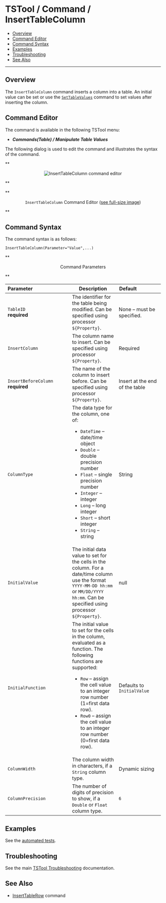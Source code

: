 # TSTool / Command / InsertTableColumn #

*   [Overview](#overview)
*   [Command Editor](#command-editor)
*   [Command Syntax](#command-syntax)
*   [Examples](#examples)
*   [Troubleshooting](#troubleshooting)
*   [See Also](#see-also)

-------------------------

## Overview ##

The `InsertTableColumn` command inserts a column into a table.  An initial value can be set or use the
[`SetTableValues`](../SetTableValues/SetTableValues.md) command to set values after inserting the column.

## Command Editor ##

The command is available in the following TSTool menu:

*   ***Commands(Table) / Manipulate Table Values***

The following dialog is used to edit the command and illustrates the syntax of the command.

**<p style="text-align: center;">
![InsertTableColumn command editor](InsertTableColumn.png)
</p>**

**<p style="text-align: center;">
`InsertTableColumn` Command Editor (<a href="../InsertTableColumn.png">see full-size image</a>)
</p>**

## Command Syntax ##

The command syntax is as follows:

```text
InsertTableColumn(Parameter="Value",...)
```
**<p style="text-align: center;">
Command Parameters
</p>**

| **Parameter**&nbsp;&nbsp;&nbsp;&nbsp;&nbsp;&nbsp;&nbsp;&nbsp;&nbsp;&nbsp;&nbsp;&nbsp;&nbsp;&nbsp;&nbsp;&nbsp;&nbsp;&nbsp;&nbsp;&nbsp;&nbsp;&nbsp;&nbsp;&nbsp;&nbsp;&nbsp; | **Description** | **Default**&nbsp;&nbsp;&nbsp;&nbsp;&nbsp;&nbsp;&nbsp;&nbsp;&nbsp;&nbsp;&nbsp;&nbsp;&nbsp;&nbsp;&nbsp;&nbsp; |
| --------------|-----------------|----------------- |
|`TableID`<br>**required**|The identifier for the table being modified.  Can be specified using processor `${Property}`.|None – must be specified.|
|`InsertColumn`|The column name to insert.  Can be specified using processor `${Property}`.|Required|
|`InsertBeforeColumn`<br>**required**|The name of the column to insert before.  Can be specified using processor `${Property}`.|Insert at the end of the table|
|`ColumnType`|The data type for the column, one of:<br><ul><li>`DateTime` – date/time object</li><li>`Double` – double precision number</li><li>`Float` – single precision number</li><li>`Integer` – integer</li><li>`Long` – long integer</li><li>`Short` – short integer</li><li>`String` – string|String|
|`InitialValue`|The initial data value to set for the cells in the column.  For a date/time column use the format `YYYY-MM-DD hh:mm` or `MM/DD/YYYY hh:mm`.  Can be specified using processor `${Property}`.|null|
|`InitialFunction`|The initial value to set for the cells in the column, evaluated as a function.  The following functions are supported:<br><ul><li>`Row` – assign the cell value to an integer row number (1=first data row).</li><li>`Row0` – assign the cell value to an integer row number (0=first data row).|Defaults to `InitialValue`|
|`ColumnWidth`|The column width in characters, if a `String` column type.|Dynamic sizing|
|`ColumnPrecision`|The number of digits of precision to show, if a `Double` or `Float` column type.|`6`|

## Examples ##

See the [automated tests](https://github.com/OpenCDSS/cdss-app-tstool-test/tree/master/test/commands/InsertTableColumn).

## Troubleshooting ##

See the main [TSTool Troubleshooting](../../troubleshooting/troubleshooting.md) documentation.

## See Also ##

*   [InsertTableRow](../InsertTableRow/InsertTableRow.md) command
